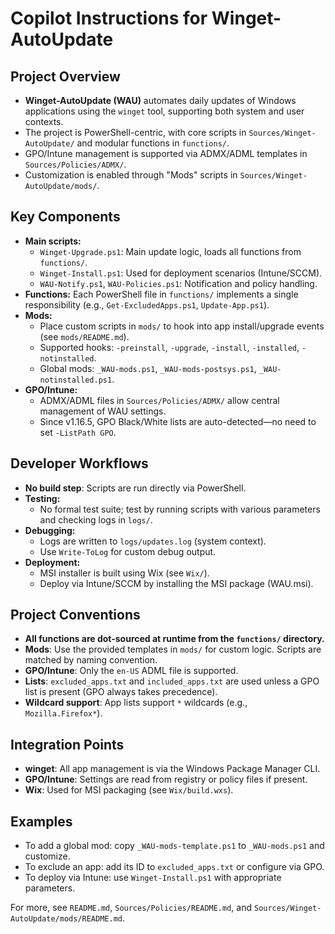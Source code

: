 # Copilot Instructions for Winget-AutoUpdate

## Project Overview
- **Winget-AutoUpdate (WAU)** automates daily updates of Windows applications using the `winget` tool, supporting both system and user contexts.
- The project is PowerShell-centric, with core scripts in `Sources/Winget-AutoUpdate/` and modular functions in `functions/`.
- GPO/Intune management is supported via ADMX/ADML templates in `Sources/Policies/ADMX/`.
- Customization is enabled through "Mods" scripts in `Sources/Winget-AutoUpdate/mods/`.

## Key Components
- **Main scripts:**
  - `Winget-Upgrade.ps1`: Main update logic, loads all functions from `functions/`.
  - `Winget-Install.ps1`: Used for deployment scenarios (Intune/SCCM).
  - `WAU-Notify.ps1`, `WAU-Policies.ps1`: Notification and policy handling.
- **Functions:** Each PowerShell file in `functions/` implements a single responsibility (e.g., `Get-ExcludedApps.ps1`, `Update-App.ps1`).
- **Mods:**
  - Place custom scripts in `mods/` to hook into app install/upgrade events (see `mods/README.md`).
  - Supported hooks: `-preinstall`, `-upgrade`, `-install`, `-installed`, `-notinstalled`.
  - Global mods: `_WAU-mods.ps1`, `_WAU-mods-postsys.ps1`, `_WAU-notinstalled.ps1`.
- **GPO/Intune:**
  - ADMX/ADML files in `Sources/Policies/ADMX/` allow central management of WAU settings.
  - Since v1.16.5, GPO Black/White lists are auto-detected—no need to set `-ListPath GPO`.

## Developer Workflows
- **No build step**: Scripts are run directly via PowerShell.
- **Testing:**
  - No formal test suite; test by running scripts with various parameters and checking logs in `logs/`.
- **Debugging:**
  - Logs are written to `logs/updates.log` (system context).
  - Use `Write-ToLog` for custom debug output.
- **Deployment:**
  - MSI installer is built using Wix (see `Wix/`).
  - Deploy via Intune/SCCM by installing the MSI package (WAU.msi).

## Project Conventions
- **All functions are dot-sourced at runtime from the `functions/` directory.**
- **Mods**: Use the provided templates in `mods/` for custom logic. Scripts are matched by naming convention.
- **GPO/Intune**: Only the `en-US` ADML file is supported.
- **Lists**: `excluded_apps.txt` and `included_apps.txt` are used unless a GPO list is present (GPO always takes precedence).
- **Wildcard support**: App lists support `*` wildcards (e.g., `Mozilla.Firefox*`).

## Integration Points
- **winget**: All app management is via the Windows Package Manager CLI.
- **GPO/Intune**: Settings are read from registry or policy files if present.
- **Wix**: Used for MSI packaging (see `Wix/build.wxs`).

## Examples
- To add a global mod: copy `_WAU-mods-template.ps1` to `_WAU-mods.ps1` and customize.
- To exclude an app: add its ID to `excluded_apps.txt` or configure via GPO.
- To deploy via Intune: use `Winget-Install.ps1` with appropriate parameters.

For more, see `README.md`, `Sources/Policies/README.md`, and `Sources/Winget-AutoUpdate/mods/README.md`.
